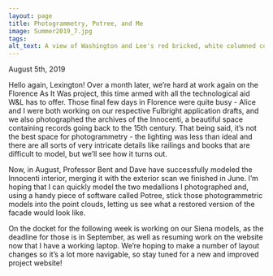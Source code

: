 ```yaml
---
layout: page
title: Photogrammetry, Potree, and Me
image: Summer2019_7.jpg
tags:
alt_text: A view of Washington and Lee's red bricked, white columned colonnade during the summer.
---
```

August 5th, 2019

Hello again, Lexington! Over a month later, we’re hard at work again on the Florence As It Was project, this time armed with all the technological aid W&L has to offer. Those final few days in Florence were quite busy - Alice and I were both working on our respective Fulbright application drafts, and we also photographed the archives of the Innocenti, a beautiful space containing records going back to the 15th century.<!-- more --> That being said, it’s not the best space for photogrammetry - the lighting was less than ideal and there are all sorts of very intricate details like railings and books that are difficult to model, but we’ll see how it turns out.

Now, in August, Professor Bent and Dave have successfully modeled the Innocenti interior, merging it with the exterior scan we finished in June. I’m hoping that I can quickly model the two medallions I photographed and, using a handy piece of software called Potree, stick those photogrammetric models into the point clouds, letting us see what a restored version of the facade would look like.

On the docket for the following week is working on our Siena models, as the deadline for those is in September, as well as resuming work on the website now that I have a working laptop. We’re hoping to make a number of layout changes so it’s a lot more navigable, so stay tuned for a new and improved project website!
